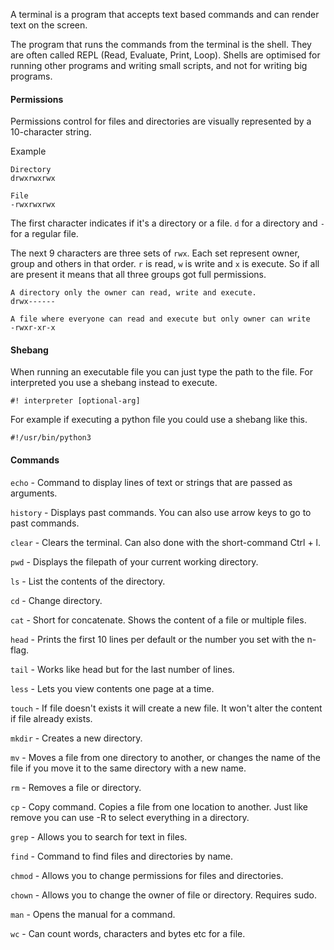A terminal is a program that accepts text based commands and can render text on the screen.

The program that runs the commands from the terminal is the shell. They are often called REPL (Read, Evaluate, Print, Loop). Shells are optimised for running other programs and writing small scripts, and not for writing big programs. 

#### Permissions

Permissions control for files and directories are visually represented by a 10-character string.

Example 

```
Directory
drwxrwxrwx

File
-rwxrwxrwx
```

The first character indicates if it's a directory or a file. `d` for a directory and `-` for a regular file.

The next 9 characters are three sets of `rwx`. Each set represent owner, group and others in that order. `r` is read, `w` is write and `x` is execute. So if all are present it means that all three groups got full permissions.

```
A directory only the owner can read, write and execute.
drwx------

A file where everyone can read and execute but only owner can write
-rwxr-xr-x
```

#### Shebang

When running an executable file you can just type the path to the file. For interpreted you use a shebang instead to execute.

`#! interpreter [optional-arg]`

For example if executing a python file you could use a shebang like this.

`#!/usr/bin/python3`

#### Commands

`echo` - Command to display lines of text or strings that are passed as arguments.

`history` - Displays past commands. You can also use arrow keys to go to past commands.

`clear` - Clears the terminal. Can also done with the short-command Ctrl + l.

`pwd` - Displays the filepath of your current working directory.

`ls` - List the contents of the directory.

`cd` - Change directory.

`cat` - Short for concatenate. Shows the content of a file or multiple files.

`head` - Prints the first 10 lines per default or the number you set with the n-flag.

`tail` - Works like head but for the last number of lines.

`less` - Lets you view contents one page at a time.

`touch` - If file doesn't exists it will create a new file. It won't alter the content if file already exists.

`mkdir` - Creates a new directory.

`mv` - Moves a file from one directory to another, or changes the name of the file if you move it to the same directory with a new name.

`rm` - Removes a file or directory.

`cp` - Copy command. Copies a file from one location to another. Just like remove you can use -R to select everything in a directory.

`grep` - Allows you to search for text in files.

`find` - Command to find files and directories by name.

`chmod` - Allows you to change permissions for files and directories.

`chown` - Allows you to change the owner of file or directory. Requires sudo.

`man` - Opens the manual for a command.

`wc` - Can count words, characters and bytes etc for a file.